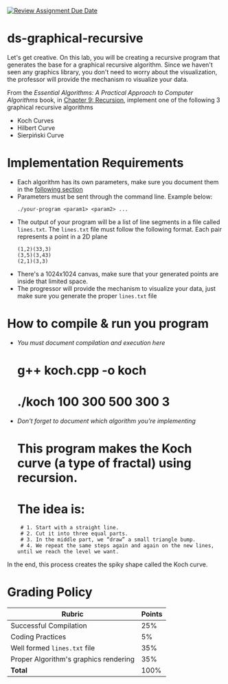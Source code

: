 [![Review Assignment Due Date](https://classroom.github.com/assets/deadline-readme-button-22041afd0340ce965d47ae6ef1cefeee28c7c493a6346c4f15d667ab976d596c.svg)](https://classroom.github.com/a/f_6PzPyj)
# ds-graphical-recursive

Let's get creative. On this lab, you will be creating a recursive program that generates the base for a graphical recursive algorithm. Since we haven't seen any graphics library, you don't need to worry about the visualization, the professor will provide the mechanism ro visualize your data.

From the _Essential Algorithms: A Practical Approach to Computer Algorithms_ book, in [Chapter 9: Recursion](https://learning.oreilly.com/library/view/essential-algorithms-a/9781118612101/17_chapter09.html#c09-5), implement one of the following 3 graphical recursive algorithms

- Koch Curves
- Hilbert Curve
- Sierpiński Curve

# Implementation Requirements

- Each algorithm has its own parameters, make sure you document them in the [following section](#how-to-compile--run-you-program)
- Parameters must be sent through the command line. Example below:
    ```
    ./your-program <param1> <param2> ... 
    ```
- The output of your program will be a list of line segments in a file called `lines.txt`. The `lines.txt` file must follow the following format. Each pair represents a point in a 2D plane
    ```
    (1,2)(33,3)
    (3,5)(3,43)
    (2,1)(3,3)
    ```
- There's a 1024x1024 canvas, make sure that your generated points are inside that limited space. 
- The progressor will provide the mechanism to visualize your data, just make sure you generate the proper `lines.txt` file




# How to compile & run you program

- _You must document compilation and execution here_
    # g++ koch.cpp -o koch
    # ./koch 100 300 500 300 3

- _Don't forget to document which algorithm you're implementing_
    # This program makes the Koch curve (a type of fractal) using recursion.
    # The idea is:
	   # 1.	Start with a straight line.
	   # 2.	Cut it into three equal parts.
	   # 3.	In the middle part, we “draw” a small triangle bump.
	   # 4.	We repeat the same steps again and again on the new lines, until we reach the level we want.

In the end, this process creates the spiky shape called the Koch curve.

# Grading Policy

| **Rubric**                             | **Points** |
|----------------------------------------|------------|
| Successful Compilation                 | 25%        |
| Coding Practices                       | 5%         |
| Well formed `lines.txt` file           | 35%        |
| Proper Algorithm's graphics rendering  | 35%        |
| **Total**                              | 100%       |